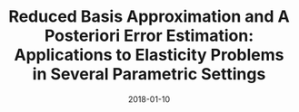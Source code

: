 ---
title: "Reduced Basis Approximation and A Posteriori Error Estimation: Applications to Elasticity Problems in Several Parametric Settings"
collection: publications
permalink: /publication/2018-01-10-Reduced-Basis-Approximation-and-A-Posteriori-Error-Estimation-Applications-to-Elasticity-Problems-in-Several-Parametric-Settings
date: 2018-01-10
item: 1
venue: 'In the proceedings of Numerical Methods for PDEs: State of the Art Techniques'
paperurl: 'https://doi.org/10.1007/978-3-319-94676-4_8'
authors: 'D. Huynh, F. Pichi, G. Rozza'
pubsource: 'proceeding'
biblio: >
    @proceedings{Huynh2018,\

    author={Huynh, D.~B. ~P. and Pichi, F. and Rozza, G.},\

    title={Reduced Basis Approximation and A Posteriori Error Estimation: Applications to Elasticity Problems in Several Parametric Settings},\

    bookTitle={Numerical Methods for PDEs: State of the Art Techniques},\

    year={2018},\

    publisher={Springer International Publishing},\

    address={Cham},\

    pages={203--247},\

    isbn={978-3-319-94676-4},\

    doi={10.1007/978-3-319-94676-4_8}}

---